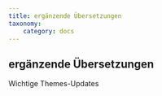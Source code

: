 ```yaml
---
title: ergänzende Übersetzungen
taxonomy:
    category: docs
---
```


## ergänzende Übersetzungen

Wichtige Themes-Updates
